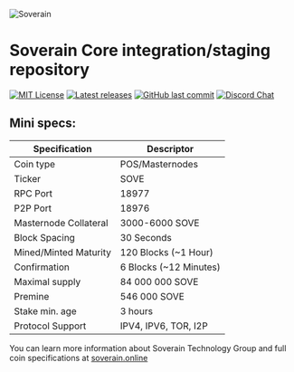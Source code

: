 ![Soverain](https://raw.githubusercontent.com/soveraintg/Soverain/master/share/pixmaps/bitcoin64.png)

Soverain Core integration/staging repository
=====================================

[![MIT License](https://img.shields.io/apm/l/atomic-design-ui.svg?&color=success)](https://github.com/soveraintg/Soverain/blob/master/LICENSE)
[![Latest releases](https://img.shields.io/badge/Download-latest%20wallets%20release-green.svg?style=flat&logo=Skyliner&color=important)](https://github.com/soveraintg/Soverain/releases/tag/1.0.3.8)
[![GitHub last commit](https://img.shields.io/github/last-commit/soveraintg/Soverain.svg?style=flat&logo=Github&color=informational)]()
[![Discord Chat](https://img.shields.io/discord/802952116158988290/802952116603715604)](https://discord.gg/2swwERNbGb) 




## Mini specs:

| Specification         | Descriptor                              |
|-----------------------|-----------------------------------------|
| Coin type             | POS/Masternodes                         |
| Ticker                | SOVE                                    |
| RPC Port              | 18977                                   |
| P2P Port              | 18976                                   |
| Masternode Collateral | 3000-6000 SOVE                          |
| Block Spacing         | 30 Seconds                              |
| Mined/Minted Maturity | 120 Blocks (~1 Hour)                    |
| Confirmation          | 6 Blocks (~12 Minutes)                  |
| Maximal supply        | 84 000 000 SOVE                         |
| Premine               | 546 000 SOVE                            |
| Stake min. age        | 3 hours                                 |
| Protocol Support      | IPV4, IPV6, TOR, I2P                    |

You can learn more information about Soverain Technology Group and full coin specifications at [soverain.online](https://soverain.online)
